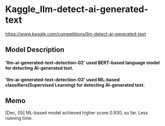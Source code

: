 # Kaggle_llm-detect-ai-generated-text
https://www.kaggle.com/competitions/llm-detect-ai-generated-text

## Model Description
#### 'llm-ai-generated-text-detection-02' used BERT-based language model for detecting AI-generated text.
#### 'llm-ai-generated-text-detection-03' used ML-based classifiers(Supervised Learning) for detecting AI-generated text.

## Memo
[Dec, 05] ML-based model achieved higher score 0.930, so far. Less running time.
